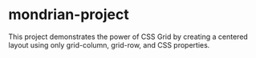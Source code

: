 # mondrian-project
This project demonstrates the power of CSS Grid by creating a centered layout using only grid-column, grid-row, and CSS properties.
